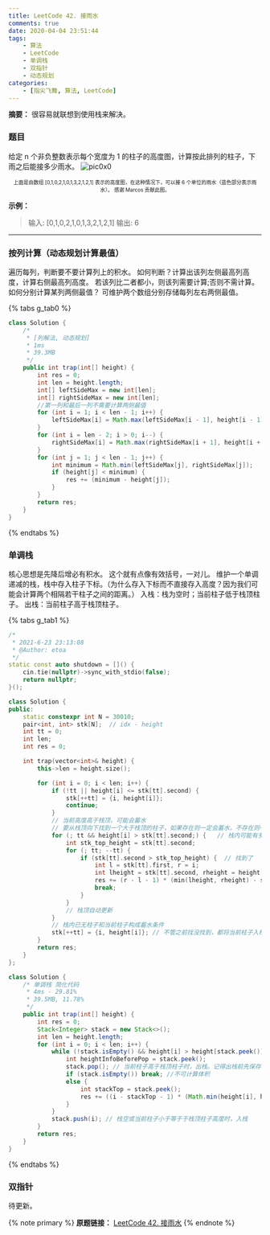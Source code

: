 ```yaml
---
title: LeetCode 42. 接雨水
comments: true
date: 2020-04-04 23:51:44
tags:
    - 算法
    - LeetCode
    - 单调栈
    - 双指针
    - 动态规划
categories:
    - [指尖飞舞, 算法, LeetCode]
---
```

__摘要：__
很容易就联想到使用栈来解决。
<!-- more -->

### 题目
给定 n 个非负整数表示每个宽度为 1 的柱子的高度图，计算按此排列的柱子，下雨之后能接多少雨水。
![pic0x0](题目.png)
<center><font size=1>上面是由数组 [0,1,0,2,1,0,1,3,2,1,2,1] 表示的高度图，在这种情况下，可以接 6 个单位的雨水（蓝色部分表示雨水）。 感谢 Marcos 贡献此图。</font></center>

__示例：__
> 输入: [0,1,0,2,1,0,1,3,2,1,2,1]
> 输出: 6 
___
### 按列计算（动态规划计算最值）
遍历每列，判断要不要计算列上的积水。
如何判断？计算出该列左侧最高列高度，计算右侧最高列高度。
若该列比二者都小，则该列需要计算;否则不需计算。
如何分别计算某列两侧最值？
可维护两个数组分别存储每列左右两侧最值。

{% tabs g_tab0 %}
<!-- tab Java -->
```Java
class Solution {
    /*
     * [列解法, 动态规划]
     * 1ms
     * 39.3MB
     */
    public int trap(int[] height) {
        int res = 0;
        int len = height.length;
        int[] leftSideMax = new int[len];
        int[] rightSideMax = new int[len];
        //第一列和最后一列不需要计算两侧最值
        for (int i = 1; i < len - 1; i++) {
            leftSideMax[i] = Math.max(leftSideMax[i - 1], height[i - 1]);
        }
        for (int i = len - 2; i > 0; i--) {
            rightSideMax[i] = Math.max(rightSideMax[i + 1], height[i + 1]);
        }
        for (int j = 1; j < len - 1; j++) {
            int minimum = Math.min(leftSideMax[j], rightSideMax[j]);
            if (height[j] < minimum) {
                res += (minimum - height[j]);
            }
        }
        return res;
    }
}
```
<!-- endtab -->
{% endtabs %}

### 单调栈
核心思想是先降后增必有积水。
这个就有点像有效括号，一对儿。
维护一个单调递减的栈，栈中存入柱子下标。（为什么存入下标而不直接存入高度？因为我们可能会计算两个相隔若干柱子之间的距离。）
入栈：栈为空时；当前柱子低于栈顶柱子。
出栈：当前柱子高于栈顶柱子。

{% tabs g_tab1 %}
<!-- tab C++ -->
```c++
/*
 * 2021-6-23 23:13:08
 * @Author: etoa
 */
static const auto shutdown = []() {
    cin.tie(nullptr)->sync_with_stdio(false);
    return nullptr;
}();

class Solution {
public:
    static constexpr int N = 30010;
    pair<int, int> stk[N];  // idx - height
    int tt = 0;
    int len;
    int res = 0;

    int trap(vector<int>& height) {
        this->len = height.size();

        for (int i = 0; i < len; i++) {
            if (!tt || height[i] <= stk[tt].second) {
                stk[++tt] = {i, height[i]};
                continue;
            }
            // 当前高度高于栈顶，可能会蓄水
            // 要从栈顶向下找到一个大于栈顶的柱子，如果存在则一定会蓄水，不存在则一定不会蓄水
            for (; tt && height[i] > stk[tt].second;) {   // 栈内可能有多个柱子和当前柱子构成蓄水条件
                int stk_top_height = stk[tt].second;
                for (; tt; --tt) {
                    if (stk[tt].second > stk_top_height) {  // 找到了
                        int l = stk[tt].first, r = i;
                        int lheight = stk[tt].second, rheight = height[i];
                        res += (r - l - 1) * (min(lheight, rheight) - stk_top_height);
                        break;
                    }
                }
                // 栈顶自动更新
            }
            // 栈内已无柱子和当前柱子构成蓄水条件
            stk[++tt] = {i, height[i]}; // 不管之前找没找到，都将当前柱子入栈; 此时栈可能为空（之前没找到），也可能非空，之前找到了
        }
        return res;
    }
};
```
<!-- endtab -->

<!-- tab Java -->
```Java
class Solution {
    /* 单调栈 简化代码
     * 4ms - 29.81%
     * 39.5MB, 11.78%
     */
    public int trap(int[] height) {
        int res = 0;
        Stack<Integer> stack = new Stack<>();
        int len = height.length;
        for (int i = 0; i < len; i++) {
            while (!stack.isEmpty() && height[i] > height[stack.peek()]) { //有可能可计算体积
                int heightInfoBeforePop = stack.peek();
                stack.pop(); // 当前柱子高于栈顶柱子时，出栈。记得出栈前先保存栈高数据。
                if (stack.isEmpty()) break; //不可计算体积
                else {
                    int stackTop = stack.peek();
                    res += ((i - stackTop - 1) * (Math.min(height[i], height[stackTop]) - height[heightInfoBeforePop]));
                }
            }
            stack.push(i); // 栈空或当前柱子小于等于于栈顶柱子高度时，入栈
        }
        return res;
    }
}
```
<!-- endtab -->
{% endtabs %}


### 双指针
待更新。



{% note primary %}
__原题链接：__ [LeetCode 42. 接雨水](https://leetcode-cn.com/problems/trapping-rain-water/)
{% endnote %}